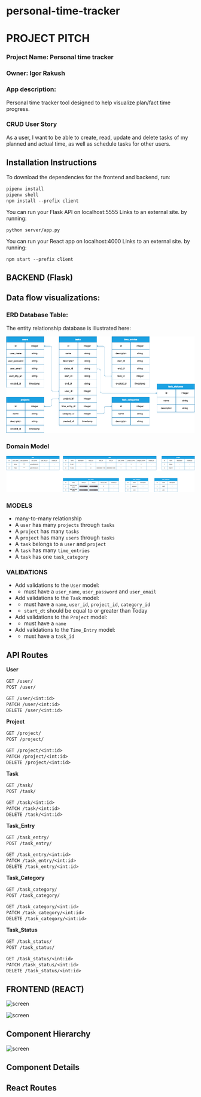 # personal-time-tracker

# PROJECT PITCH
### Project Name: Personal time tracker
### Owner: Igor Rakush

### App description:
Personal time tracker tool designed to help visualize plan/fact time progress.

### CRUD User Story
As a user, I want to be able to create, read, update and delete tasks of my planned and actual time, as well as schedule tasks for other users.



## Installation Instructions
To download the dependencies for the frontend and backend, run:
```
pipenv install
pipenv shell
npm install --prefix client
```
You can run your Flask API on localhost:5555 Links to an external site. by running:
```
python server/app.py
```
You can run your React app on localhost:4000 Links to an external site. by running:
```
npm start --prefix client
```

## BACKEND (Flask)

## Data flow visualizations: 
### ERD Database Table:

The entity relationship database is illustrated here:

![erd](./erd.png)

### Domain Model

![domainmodel](./domain_model.png)

### MODELS
* many-to-many relationship
* A `user` has many `projects` through `tasks`
* A `project` has many `tasks`
* A `project` has many `users` through `tasks`
* A `task` belongs to a `user` and `project`
* A `task` has many `time_entries`
* A `task` has one `task_category`


### VALIDATIONS 
* Add validations to the `User` model:
* - must have a `user_name`, `user_password` and `user_email`
* Add validations to the `Task` model:
* - must have a `name`, `user_id`, `project_id`, `category_id`
* - `start_dt` should be equal to or greater than Today
* Add validations to the `Project` model:
* - must have a `name`
* Add validations to the `Time_Entry` model:
* - must have a `task_id`

## API Routes

**User**
```
GET /user/
POST /user/
```

```
GET /user/<int:id>
PATCH /user/<int:id>
DELETE /user/<int:id>
```

**Project**
```
GET /project/
POST /project/
```

```
GET /project/<int:id>
PATCH /project/<int:id>
DELETE /project/<int:id>
```

**Task**
```
GET /task/
POST /task/
```

```
GET /task/<int:id>
PATCH /task/<int:id>
DELETE /task/<int:id>
```

**Task_Entry**
```
GET /task_entry/
POST /task_entry/
```

```
GET /task_entry/<int:id>
PATCH /task_entry/<int:id>
DELETE /task_entry/<int:id>
```

**Task_Category**
```
GET /task_category/
POST /task_category/
```

```
GET /task_category/<int:id>
PATCH /task_category/<int:id>
DELETE /task_category/<int:id>
```

**Task_Status**
```
GET /task_status/
POST /task_status/
```

```
GET /task_status/<int:id>
PATCH /task_status/<int:id>
DELETE /task_status/<int:id>
```


## FRONTEND (REACT)

![screen](./kanban_board2.png)

![screen](./home_page.png)

## Component Hierarchy
![screen](./react_comp.png)

## Component Details

## React Routes

